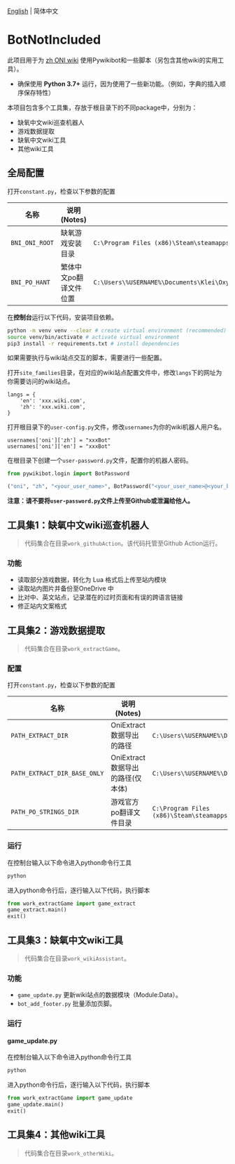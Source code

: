 [English](README.md) | 简体中文

# BotNotIncluded

此项目用于为 [zh ONI wiki](https://oxygennotincluded.wiki.gg/zh) 使用Pywikibot和一些脚本（另包含其他wiki的实用工具）。

- 确保使用 **Python 3.7+** 运行，因为使用了一些新功能。（例如，字典的插入顺序保存特性）

本项目包含多个工具集，存放于根目录下的不同package中，分别为：

- 缺氧中文wiki巡查机器人
- 游戏数据提取
- 缺氧中文wiki工具
- 其他wiki工具

## 全局配置

打开`constant.py`，检查以下参数的配置

| 名称           | 说明 (Notes)           | 默认值                                                       |
| -------------- | ---------------------- | ------------------------------------------------------------ |
| `BNI_ONI_ROOT` | 缺氧游戏安装目录       | `C:\Program Files (x86)\Steam\steamapps\common\OxygenNotIncluded` |
| `BNI_PO_HANT`  | 繁体中文po翻译文件位置 | `C:\Users\%USERNAME%\Documents\Klei\OxygenNotIncluded\mods\Steam\2906930548\strings.po` |

在**控制台**运行以下代码，安装项目依赖。

```sh
python -m venv venv --clear # create virtual environment (recommended)
source venv/bin/activate # activate virtual environment
pip3 install -r requirements.txt # install dependencies
```

如果需要执行与wiki站点交互的脚本，需要进行一些配置。

打开`site_families`目录，在对应的wiki站点配置文件中，修改`langs`下的网址为你需要访问的wiki站点。

```
langs = {
    'en': 'xxx.wiki.com',
    'zh': 'xxx.wiki.com',
}
```

打开根目录下的`user-config.py`文件，修改`usernames`为你的wiki机器人用户名。

```
usernames['oni']['zh'] = "xxxBot"
usernames['oni']['en'] = "xxxBot"
```

在根目录下创建一个`user-password.py`文件，配置你的机器人密码。

```python
from pywikibot.login import BotPassword

("oni", "zh", "<your_user_name>", BotPassword("<your_user_name>@<your_bot_name>", "password"))
```

**注意：请不要将`user-password.py`文件上传至Github或泄漏给他人。**



## 工具集1：缺氧中文wiki巡查机器人

> 代码集合在目录`work_githubAction`。该代码托管至Github Action运行。

### 功能

- 读取部分游戏数据，转化为 Lua 格式后上传至站内模块
- 读取站内图片并备份至OneDrive 中
- 比对中、英文站点，记录潜在的过时页面和有误的跨语言链接
- 修正站内文案格式



## 工具集2：游戏数据提取

> 代码集合在目录`work_extractGame`。

### 配置

打开`constant.py`，检查以下参数的配置

| 名称                         | 说明 (Notes)                     | 默认值                                                       |
| ---------------------------- | -------------------------------- | ------------------------------------------------------------ |
| `PATH_EXTRACT_DIR`           | OniExtract数据导出的路径         | `C:\Users\%USERNAME%\Documents\Klei\OxygenNotIncluded\export\database\` |
| `PATH_EXTRACT_DIR_BASE_ONLY` | OniExtract数据导出的路径(仅本体) | `C:\Users\%USERNAME%\Documents\Klei\OxygenNotIncluded\export\database_base\` |
| `PATH_PO_STRINGS_DIR`        | 游戏官方po翻译文件目录           | `C:\Program Files (x86)\Steam\steamapps\common\OxygenNotIncluded\OxygenNotIncluded_Data\StreamingAssets\strings\` |

### 运行

在控制台输入以下命令进入python命令行工具

```sh
python
```

进入python命令行后，逐行输入以下代码，执行脚本

```python
from work_extractGame import game_extract
game_extract.main()
exit()
```



## 工具集3：缺氧中文wiki工具

> 代码集合在目录`work_wikiAssistant`。

### 功能

- `game_update.py` 更新wiki站点的数据模块（Module:Data）。
- `bot_add_footer.py` 批量添加页脚。

### 运行

#### game_update.py

在控制台输入以下命令进入python命令行工具

```sh
python
```

进入python命令行后，逐行输入以下代码，执行脚本

```python
from work_extractGame import game_update
game_update.main()
exit()
```



## 工具集4：其他wiki工具

> 代码集合在目录`work_otherWiki`。
